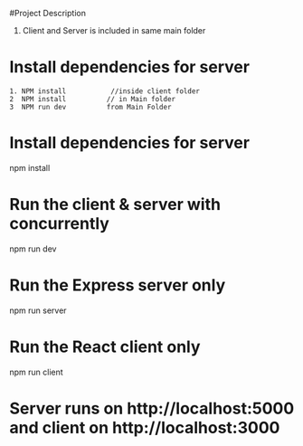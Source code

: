 #Project Description
  1. Client and Server is included in same main folder


# Install dependencies for server

    1. NPM install           //inside client folder
    2  NPM install          // in Main folder
    3  NPM run dev          from Main Folder





# Install dependencies for server
npm install

# Run the client & server with concurrently
npm run dev

# Run the Express server only
npm run server

# Run the React client only
npm run client

# Server runs on http://localhost:5000 and client on http://localhost:3000
```
